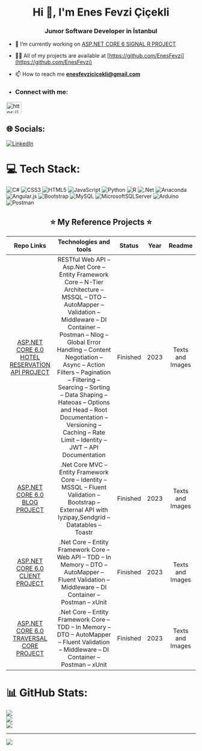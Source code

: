 <h1 align="center">Hi 👋, I'm Enes Fevzi Çiçekli</h1>
<h3 align="center">Junıor Software Developer in İstanbul</h3>

- 🔭 I’m currently working on [ASP.NET CORE 6 SIGNAL R PROJECT](https://github.com/EnesFevzi/SignalRProject)

- 👨‍💻 All of my projects are available at [https://github.com/EnesFevzi](https://github.com/EnesFevzi)

- 📫 How to reach me **enesfevzicicekli@gmail.com**
- <h3 align="left">Connect with me:</h3>
<p align="left">
<a href="https://linkedin.com/in/https://www.linkedin.com/in/enes-fevzi-%c3%a7i%c3%a7ekli/" target="blank"><img align="center" src="https://raw.githubusercontent.com/rahuldkjain/github-profile-readme-generator/master/src/images/icons/Social/linked-in-alt.svg" alt="https://www.linkedin.com/in/enes-fevzi-%c3%a7i%c3%a7ekli/" height="30" width="40" /></a>
</p>


## 🌐 Socials:
[![LinkedIn](https://img.shields.io/badge/LinkedIn-%230077B5.svg?logo=linkedin&logoColor=white)](https://linkedin.com/in/https://www.linkedin.com/in/enes-fevzi-%C3%A7i%C3%A7ekli/) 

# 💻 Tech Stack:
![C#](https://img.shields.io/badge/c%23-%23239120.svg?style=for-the-badge&logo=c-sharp&logoColor=white) ![CSS3](https://img.shields.io/badge/css3-%231572B6.svg?style=for-the-badge&logo=css3&logoColor=white) ![HTML5](https://img.shields.io/badge/html5-%23E34F26.svg?style=for-the-badge&logo=html5&logoColor=white) ![JavaScript](https://img.shields.io/badge/javascript-%23323330.svg?style=for-the-badge&logo=javascript&logoColor=%23F7DF1E) ![Python](https://img.shields.io/badge/python-3670A0?style=for-the-badge&logo=python&logoColor=ffdd54) ![R](https://img.shields.io/badge/r-%23276DC3.svg?style=for-the-badge&logo=r&logoColor=white) ![.Net](https://img.shields.io/badge/.NET-5C2D91?style=for-the-badge&logo=.net&logoColor=white) ![Anaconda](https://img.shields.io/badge/Anaconda-%2344A833.svg?style=for-the-badge&logo=anaconda&logoColor=white) ![Angular.js](https://img.shields.io/badge/angular.js-%23E23237.svg?style=for-the-badge&logo=angularjs&logoColor=white) ![Bootstrap](https://img.shields.io/badge/bootstrap-%23563D7C.svg?style=for-the-badge&logo=bootstrap&logoColor=white) ![MySQL](https://img.shields.io/badge/mysql-%2300f.svg?style=for-the-badge&logo=mysql&logoColor=white) ![MicrosoftSQLServer](https://img.shields.io/badge/Microsoft%20SQL%20Sever-CC2927?style=for-the-badge&logo=microsoft%20sql%20server&logoColor=white) ![Arduino](https://img.shields.io/badge/-Arduino-00979D?style=for-the-badge&logo=Arduino&logoColor=white) ![Postman](https://img.shields.io/badge/Postman-FF6C37?style=for-the-badge&logo=postman&logoColor=white)

<h2 align="center">⭐ My Reference Projects ⭐</h2>

| Repo Links | Technologies and tools | Status | Year | Readme |
|    :---:     |     :---:      |     :---:     |     :---:     |     :---:     |
| <a href="https://github.com/EnesFevzi/RapidApiAndConsume">ASP.NET CORE 6.0 HOTEL RESERVATİON  APİ PROJECT</a>    |RESTful Web API – Asp.Net Core – Entity Framework Core –  N-Tier Architecture – MSSQL – DTO – AutoMapper – Validation – Middleware – DI Container – Postman – Nlog – Global Error Handling – Content Negotiation – Async – Action Filters – Pagination – Filtering – Searcing – Sorting – Data Shaping – Hateoas – Options and Head – Root Documentation – Versioning – Caching – Rate Limit – Identity – JWT – API Documentation | Finished      | 2023    | Texts and Images    |
| <a href="https://github.com/EnesFevzi/ASPNETCOREBlogProject">ASP.NET CORE 6.0 BLOG PROJECT</a>   | .Net Core MVC – Entity Framework Core – Identity – MSSQL – Fluent Validation – Bootstrap – External API with Iyzipay,Sendgrid – Datatables – Toastr | Finished    | 2023    | Texts and Images   |
| <a href="https://github.com/EnesFevzi/ArslanAmbalajWebSite">ASP.NET CORE 6.0 CLİENT PROJECT</a>    | .Net Core – Entity Framework Core – Web API – TDD – In Memory – DTO – AutoMapper – Fluent Validation – Middleware – DI Container – Postman – xUnit  | Finished      | 2023    | Texts and Images    |
| <a href="https://github.com/EnesFevzi/TraversalCoreProject">ASP.NET CORE 6.0 TRAVERSAL CORE PROJECT</a>    | .Net Core – Entity Framework Core – TDD – In Memory – DTO – AutoMapper – Fluent Validation – Middleware – DI Container – Postman – xUnit  | Finished      | 2023    | Texts and Images    |





# 📊 GitHub Stats:
![](https://github-readme-stats.vercel.app/api?username=EnesFevzi&theme=dark&hide_border=false&include_all_commits=false&count_private=true)<br/>
![](https://github-readme-streak-stats.herokuapp.com/?user=EnesFevzi&theme=dark&hide_border=false)<br/>
![](https://github-readme-stats.vercel.app/api/top-langs/?username=EnesFevzi&theme=dark&hide_border=false&include_all_commits=false&count_private=true&layout=compact)

---
[![](https://visitcount.itsvg.in/api?id=EnesFevzi&icon=0&color=0)](https://visitcount.itsvg.in)


